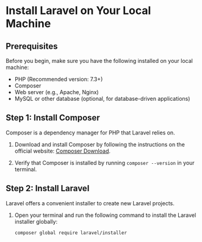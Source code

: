 # Install Laravel on Your Local Machine

## Prerequisites
Before you begin, make sure you have the following installed on your local machine:

- PHP (Recommended version: 7.3+)
- Composer
- Web server (e.g., Apache, Nginx)
- MySQL or other database (optional, for database-driven applications)

## Step 1: Install Composer
Composer is a dependency manager for PHP that Laravel relies on.

1. Download and install Composer by following the instructions on the official website: [Composer Download](https://getcomposer.org/download/).

2. Verify that Composer is installed by running `composer --version` in your terminal.

## Step 2: Install Laravel
Laravel offers a convenient installer to create new Laravel projects.

1. Open your terminal and run the following command to install the Laravel installer globally:

   ```bash
   composer global require laravel/installer
